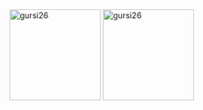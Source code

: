 <div>
  <img src="https://github-readme-stats.vercel.app/api?username=gursi26&show_icons=true&locale=en" style=" height: 160px;" alt="gursi26" />
  <img src="https://github-readme-streak-stats.herokuapp.com/?user=gursi26&" style="height: 160px;" alt="gursi26" />
</div>

<!--
**gursi26/gursi26** is a ✨ _special_ ✨ repository because its `README.md` (this file) appears on your GitHub profile.

Here are some ideas to get you started:

- 🔭 I’m currently working on ...
- 🌱 I’m currently learning ...
- 👯 I’m looking to collaborate on ...
- 🤔 I’m looking for help with ...
- 💬 Ask me about ...
- 📫 How to reach me: ...
- 😄 Pronouns: ...
- ⚡ Fun fact: ...
-->
